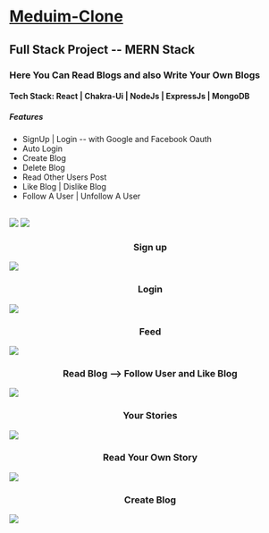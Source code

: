 # [Meduim-Clone](https://medium-web-app.netlify.app/)
## Full Stack Project -- MERN Stack

<h3>Here You Can Read Blogs and also Write Your Own Blogs</h3>
<h4>Tech Stack: React | Chakra-Ui | NodeJs | ExpressJs | MongoDB</h4>
<h5>Features</h5>
<ul>
<li>SignUp | Login -- with Google and Facebook Oauth</li>
<li>Auto Login</li>
<li>Create Blog</li>
<li>Delete Blog</li>
<li>Read Other Users Post</li>
<li>Like Blog | Dislike Blog</li>
<li>Follow A User | Unfollow A User</li>
</ul>
<br />

<img src="https://user-images.githubusercontent.com/97526754/182702429-1d811c77-b1b2-45fa-b4ff-754e821f67ea.png" />
<img src="https://user-images.githubusercontent.com/97526754/182703233-81c4234b-5157-44f6-a5c2-2345bc39f82b.png" />
<h3 align="center">Sign up</h3>
<img src="https://user-images.githubusercontent.com/97526754/182704415-b89e2875-555a-4985-948a-a27ebf89a8e3.png" />
<h3 align="center">Login</h3>
<img src="https://user-images.githubusercontent.com/97526754/182703841-65d0fdf2-74e3-408c-a794-1693df4ca6aa.png" />
<h3 align="center">Feed</h3>
<img src="https://user-images.githubusercontent.com/97526754/182705258-2257f9a2-970b-4323-b391-baf96b895297.png" />
<h3 align="center">Read Blog --> Follow User and Like Blog</h3>
<img src="https://user-images.githubusercontent.com/97526754/182706934-4ff85a6f-7583-4583-beb2-03e70da9437f.png" />
<h3 align="center">Your Stories</h3>
<img src="https://user-images.githubusercontent.com/97526754/182705506-fe1ce4bb-f43a-4dba-bc0a-8731c028c93e.png" />
<h3 align="center">Read Your Own Story</h3>
<img src="https://user-images.githubusercontent.com/97526754/182705709-e15df45a-be2d-479e-b98d-b1ee3277a419.png" />
<h3 align="center">Create Blog</h3>
<img src="https://user-images.githubusercontent.com/97526754/182705845-6ab33ca0-5a2c-47b3-b930-3048c11722f2.png" />
